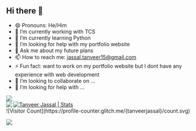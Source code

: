   ## Hi there 👋


- 😄 Pronouns: He/Him
- 🔭 I’m currently working with TCS
- 🌱 I’m currently learning Python
- 🤔 I’m looking for help with my portfolio website
- 💬 Ask me about my future plans
- 📫 How to reach me: jassal.tanveer15@gmail.com
- ⚡ Fun fact:  want to work on my portfolio website but I dont have any experience with web development
- 👯 I’m looking to collaborate on ...
- 🤔 I’m looking for help with ...



<img src = "https://github-readme-stats.vercel.app/api?username=tanveerjassal&&show_icons=true&title_color=ffffff&icon_color=7cccbf&text_color=daf7dc&bg_color=3d4554">
<div>
  <a href="https://github.com/tanveerjassal">
  <img align="left" src="https://github-readme-stats.vercel.app/api/top-langs/?username=tanveerjassal&theme=light&hide_langs_below=1" />
    <img src="https://github-readme-stats.vercel.app/api?username=tanveerjassal&show_icons=true&theme=gotham" alt="Tanveer Jassal | Stats" />

</a>
  </div>
<!-- <details>
<summary>📊 Github Stats</summary>

<p align="center"> <img src="https://github-readme-stats.vercel.app/api?username=tanveerjassal&show_icons=true&theme=gotham" alt="Tanveer Jassal | Stats" />

</details> -->
![Visitor Count](https://profile-counter.glitch.me/{tanveerjassal}/count.svg)

![](https://visitor-badge.glitch.me/badge?page_id=tanveerjassal.tanveerjassal)
